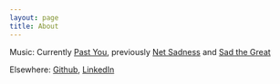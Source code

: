```yaml
---
layout: page
title: About
---
```


Music: Currently [Past You](http://soundcloud.com/pastyou), previously [Net Sadness](http://soundcloud.com/netsadness) and [Sad the Great](http://sadthegreat.bandcamp.com)

Elsewhere: [Github](https://github.com/benzguo), [LinkedIn](http://www.linkedin.com/in/benzguo)





